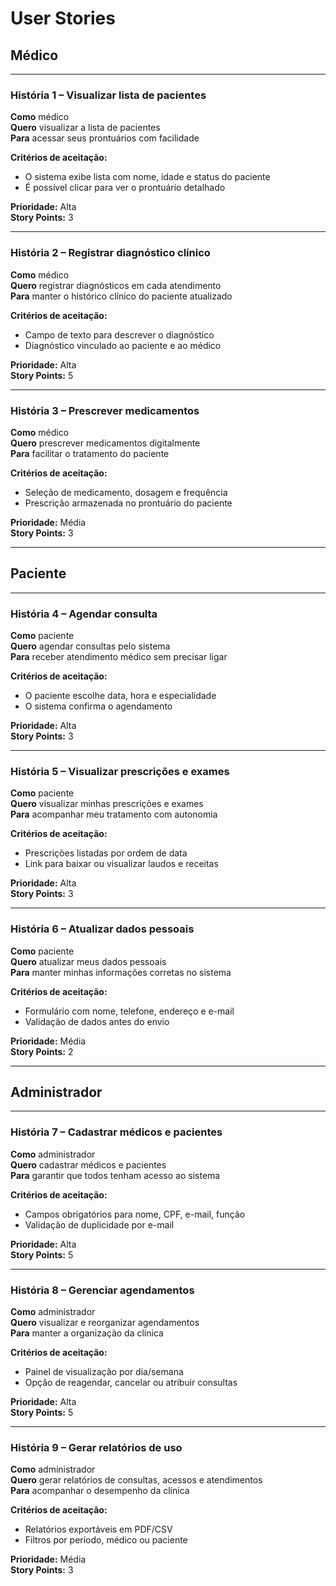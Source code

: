 # User Stories

## Médico

---

### História 1 – Visualizar lista de pacientes
**Como** médico  
**Quero** visualizar a lista de pacientes  
**Para** acessar seus prontuários com facilidade

**Critérios de aceitação:**
- O sistema exibe lista com nome, idade e status do paciente
- É possível clicar para ver o prontuário detalhado

**Prioridade:** Alta  
**Story Points:** 3

---

### História 2 – Registrar diagnóstico clínico
**Como** médico  
**Quero** registrar diagnósticos em cada atendimento  
**Para** manter o histórico clínico do paciente atualizado

**Critérios de aceitação:**
- Campo de texto para descrever o diagnóstico
- Diagnóstico vinculado ao paciente e ao médico

**Prioridade:** Alta  
**Story Points:** 5

---

### História 3 – Prescrever medicamentos
**Como** médico  
**Quero** prescrever medicamentos digitalmente  
**Para** facilitar o tratamento do paciente

**Critérios de aceitação:**
- Seleção de medicamento, dosagem e frequência
- Prescrição armazenada no prontuário do paciente

**Prioridade:** Média  
**Story Points:** 3

---

## Paciente

---

### História 4 – Agendar consulta
**Como** paciente  
**Quero** agendar consultas pelo sistema  
**Para** receber atendimento médico sem precisar ligar

**Critérios de aceitação:**
- O paciente escolhe data, hora e especialidade
- O sistema confirma o agendamento

**Prioridade:** Alta  
**Story Points:** 3

---

### História 5 – Visualizar prescrições e exames
**Como** paciente  
**Quero** visualizar minhas prescrições e exames  
**Para** acompanhar meu tratamento com autonomia

**Critérios de aceitação:**
- Prescrições listadas por ordem de data
- Link para baixar ou visualizar laudos e receitas

**Prioridade:** Alta  
**Story Points:** 3

---

### História 6 – Atualizar dados pessoais
**Como** paciente  
**Quero** atualizar meus dados pessoais  
**Para** manter minhas informações corretas no sistema

**Critérios de aceitação:**
- Formulário com nome, telefone, endereço e e-mail
- Validação de dados antes do envio

**Prioridade:** Média  
**Story Points:** 2

---

## Administrador

---

### História 7 – Cadastrar médicos e pacientes
**Como** administrador  
**Quero** cadastrar médicos e pacientes  
**Para** garantir que todos tenham acesso ao sistema

**Critérios de aceitação:**
- Campos obrigatórios para nome, CPF, e-mail, função
- Validação de duplicidade por e-mail

**Prioridade:** Alta  
**Story Points:** 5

---

### História 8 – Gerenciar agendamentos
**Como** administrador  
**Quero** visualizar e reorganizar agendamentos  
**Para** manter a organização da clínica

**Critérios de aceitação:**
- Painel de visualização por dia/semana
- Opção de reagendar, cancelar ou atribuir consultas

**Prioridade:** Alta  
**Story Points:** 5

---

### História 9 – Gerar relatórios de uso
**Como** administrador  
**Quero** gerar relatórios de consultas, acessos e atendimentos  
**Para** acompanhar o desempenho da clínica

**Critérios de aceitação:**
- Relatórios exportáveis em PDF/CSV
- Filtros por período, médico ou paciente

**Prioridade:** Média  
**Story Points:** 3
